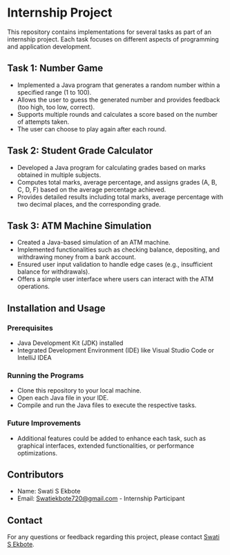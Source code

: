 # Internship Project

This repository contains implementations for several tasks as part of an internship project. Each task focuses on different aspects of programming and application development.

## Task 1: Number Game

- Implemented a Java program that generates a random number within a specified range (1 to 100).
- Allows the user to guess the generated number and provides feedback (too high, too low, correct).
- Supports multiple rounds and calculates a score based on the number of attempts taken.
- The user can choose to play again after each round.

## Task 2: Student Grade Calculator

- Developed a Java program for calculating grades based on marks obtained in multiple subjects.
- Computes total marks, average percentage, and assigns grades (A, B, C, D, F) based on the average percentage achieved.
- Provides detailed results including total marks, average percentage with two decimal places, and the corresponding grade.

## Task 3: ATM Machine Simulation

- Created a Java-based simulation of an ATM machine.
- Implemented functionalities such as checking balance, depositing, and withdrawing money from a bank account.
- Ensured user input validation to handle edge cases (e.g., insufficient balance for withdrawals).
- Offers a simple user interface where users can interact with the ATM operations.

## Installation and Usage

### Prerequisites

- Java Development Kit (JDK) installed
- Integrated Development Environment (IDE) like Visual Studio Code or IntelliJ IDEA

### Running the Programs

- Clone this repository to your local machine.
- Open each Java file in your IDE.
- Compile and run the Java files to execute the respective tasks.

### Future Improvements

- Additional features could be added to enhance each task, such as graphical interfaces, extended functionalities, or performance optimizations.

## Contributors

- Name: Swati S Ekbote
- Email: Swatiekbote720@gmail.com  - Internship Participant


## Contact

For any questions or feedback regarding this project, please contact [Swati S Ekbote](mailto:Swatiekbote720@gmail.com).
